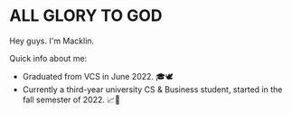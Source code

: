 <!---
macklin-tsang/macklin-tsang is a ✨ special ✨ repository because its `README.md` (this file) appears on your GitHub profile.
You can click the Preview link to take a look at your changes.
--->
# ALL GLORY TO GOD

Hey guys. I'm Macklin.

Quick info about me:
  - Graduated from VCS in June 2022. 🎓🕊️
  - Currently a third-year university CS & Business student, started in the fall semester of 2022. 📈🍁
